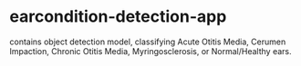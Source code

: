 # earcondition-detection-app
contains object detection model, classifying Acute Otitis Media, Cerumen Impaction, Chronic Otitis Media, Myringosclerosis, or Normal/Healthy ears.
